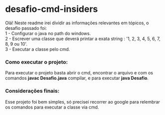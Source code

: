 <h1><b>desafio-cmd-insiders</b></h1>

Olá! Neste readme irei dividir as informações relevantes em tópicos, o desafio passado foi:
<br>
1 - Configurar o java no path do windows.
<br>
2 - Escrever uma classe que deverá printar a exata string : '1, 2, 3, 4, 5, 6, 7, 8, 9 ou 10'.
<br>
3 - Executar a classe pelo cmd.

<h3><b>Como executar o projeto:</b></h3>
Para executar o projeto basta abrir o cmd, encontrar o arquivo e com os comandos <b>javac Desafio.java</b> compilar, e para executar <b>java Desafio</b>.
 </UL>
 
 <h3><b>Considerações finais:</b></h3>
   Esse projeto foi bem simples, só precisei recorrer ao google para relembrar os comandos para executar a classe via cmd. 